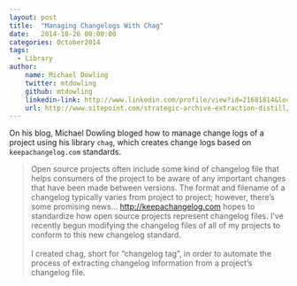 ```yaml
---
layout: post
title:  "Managing Changelogs With Chag"
date:   2014-10-26 00:00:00
categories: October2014
tags:
  - Library
author:
    name: Michael Dowling
    twitter: mtdowling
    github: mtdowling
    linkedin-link: http://www.linkedin.com/profile/view?id=21681814&locale=en_US
    url: http://www.sitepoint.com/strategic-archive-extraction-distill/
---
```

On his blog, Michael Dowling bloged how to manage change logs of a project using his library `chag`, which creates change logs based on `keepachangelog.com` standards.

> Open source projects often include some kind of changelog file that helps consumers of the project to be aware of any important changes that have been made between versions. The format and filename of a changelog typically varies from project to project; however, there’s some promising news… http://keepachangelog.com hopes to standardize how open source projects represent changelog files. I’ve recently begun modifying the changelog files of all of my projects to conform to this new changelog standard.
> <br/><br/>
> I created chag, short for “changelog tag”, in order to automate the process of extracting changelog information from a project’s changelog file.
